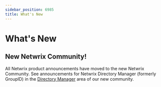 ```yaml
---
sidebar_position: 6985
title: What's New
---
```


# What's New

## New Netwrix Community!

All Netwrix product announcements have moved to the new Netwrix Community. See announcements for Netwrix Directory Manager (formerly GroupID) in the [Directory Manager](https://community.netwrix.com/c/110 "https://community.netwrix.com/c/110") area of our new community.
